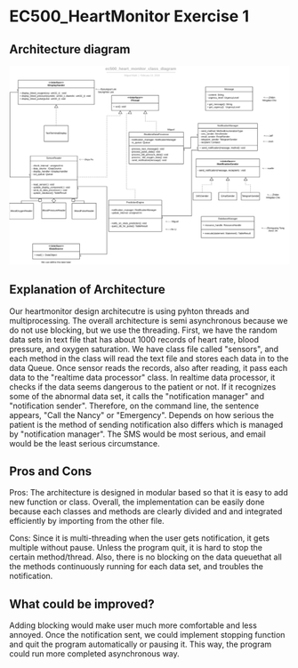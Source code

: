# EC500_HeartMonitor Exercise 1

## Architecture diagram

![Alt text](/heart_monitor/diagram.png?raw=true "diagram")

## Explanation of Architecture

Our heartmonitor design architecutre is using pyhton threads and multiprocessing. The overall architecture is semi asynchronous because we do not use blocking, but we use the threading. First, we have the random data sets in text file that has about 1000 records of heart rate, blood pressure, and oxygen saturation. We have class file called "sensors", and each method in the class will read the text file and stores each data in to the data Queue. Once sensor reads the records, also after reading, it pass each data to the "realtime data processor" class. In realtime data processor, it checks if the data seems dangerous to the patient or not. If it recognizes some of the abnormal data set, it calls the "notification manager" and "notification sender". Therefore, on the command line, the sentence appears, "Call the Nancy" or "Emergency". Depends on how serious the patient is the method of sending notification also differs which is managed by "notification manager". The SMS would be most serious, and email would be the least serious circumstance. 


## Pros and Cons 

Pros: The architecture is designed in modular based so that it is easy to add new function or class. Overall, the implementation can be easily done because each classes and methods are clearly divided and and integrated efficiently by importing from the other file. 

Cons: Since it is multi-threading when the user gets notification, it gets multiple without pause. Unless the program quit, it is hard to stop the certain method/thread. Also, there is no blocking on the data queuethat all the methods continuously running for each data set, and troubles the notification.


## What could be improved?

Adding blocking would make user much more comfortable and less annoyed. Once the notification sent, we could implement stopping function and quit the program automatically or pausing it. This way, the program could run more completed asynchronous way.
